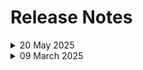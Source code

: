 # Release Notes

<details>
  <summary>20 May 2025</summary>

## Infrastructure Changes

NA

## Content Changes

- **Change**:

   - Challenge 02: In GitHub, **Code Security** has been upgraded to **Advanced Security**.
   - Challenge 04: Updated the instructions for generating the response using Copilot, as it not only provides suggestions but also creates the required file.
   - Challenge 09: The MSDO sample workflow YAML file has been updated to use the latest version of the GitHub Actions workflow.
    
## Screenshot Updates

- **Change**: 

    1. Screenshots have been updated as per the new UI changes and updated instructions

</details>


<details>
  <summary>09 March 2025</summary>

## Infrastructure Changes

NA

## Content Changes

- **Change**
    - Challenge 01: The GitHub workflow was updated because the previous workflows were failing due to the azcopy command.
    - Challenge 03: In the filtering logic, we replaced node-forge with nanoid to achieve better results.
    - Challenge 07 has been moved to position 04, and all challenges from the original Challenge 04 onward have been shifted up by one.

## Screenshot Updates

- **Change**: 

    1. Screenshots have been updated as per the new UI changes and updated instructions

</details>
